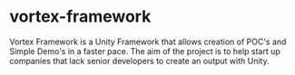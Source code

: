 # vortex-framework
Vortex Framework is a Unity Framework that allows creation of POC's and Simple Demo's in a faster pace. The aim of the project is to help start up companies that lack senior developers to create an output with Unity.
